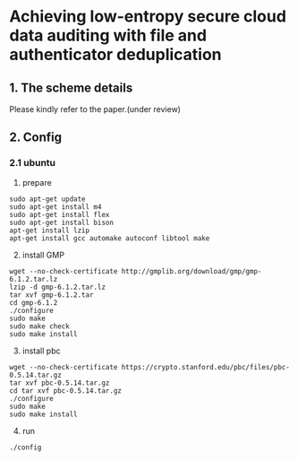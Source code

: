 # Achieving low-entropy secure cloud data auditing with file and authenticator deduplication
## 1. The scheme details
  Please kindly refer to the paper.(under review)
## 2. Config
### 2.1 ubuntu
1. prepare
```shell
sudo apt-get update
sudo apt-get install m4
sudo apt-get install flex
sudo apt-get install bison
apt-get install lzip
apt-get install gcc automake autoconf libtool make
```
2. install GMP
```shell
wget --no-check-certificate http://gmplib.org/download/gmp/gmp-6.1.2.tar.lz
lzip -d gmp-6.1.2.tar.lz
tar xvf gmp-6.1.2.tar
cd gmp-6.1.2
./configure
sudo make
sudo make check
sudo make install
```
3. install pbc
```shell
wget --no-check-certificate https://crypto.stanford.edu/pbc/files/pbc-0.5.14.tar.gz
tar xvf pbc-0.5.14.tar.gz
cd tar xvf pbc-0.5.14.tar.gz
./configure
sudo make
sudo make install
```
4. run 
```shell
./config
```
